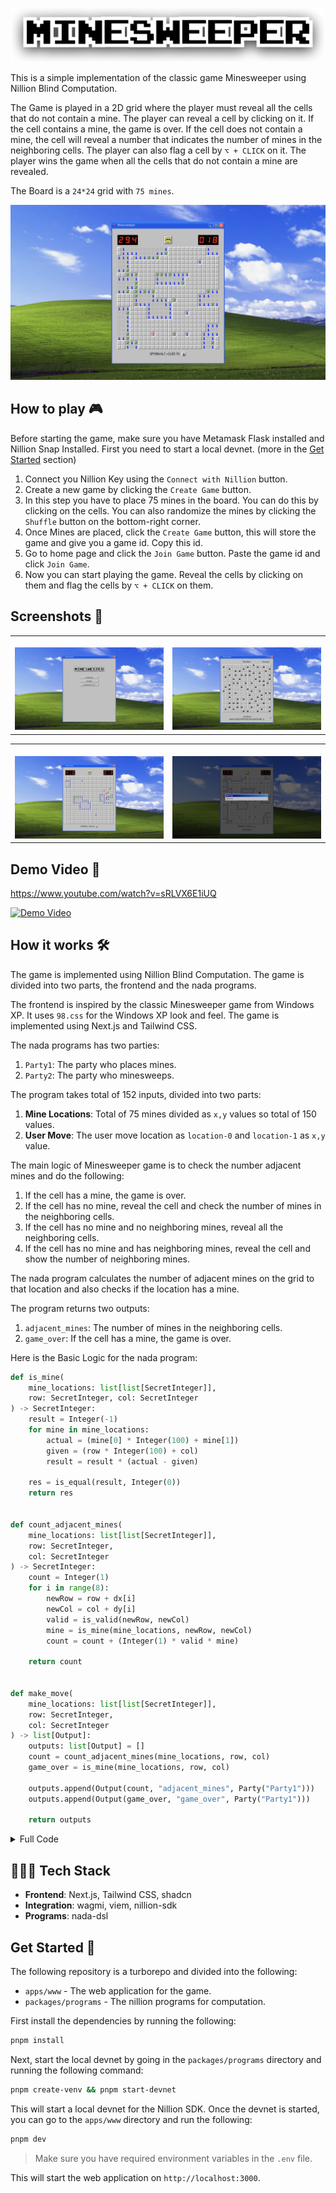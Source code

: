 <p align="center">
<img src="./apps/www/src/assets/logo-text.png" alt="Minesweeper Logo"  width="500px"/></p>

This is a simple implementation of the classic game Minesweeper using Nillion Blind Computation.

The Game is played in a 2D grid where the player must reveal all the cells that do not contain a mine. The player can reveal a cell by clicking on it. If the cell contains a mine, the game is over. If the cell does not contain a mine, the cell will reveal a number that indicates the number of mines in the neighboring cells. The player can also flag a cell by `⌥ + CLICK` on it. The player wins the game when all the cells that do not contain a mine are revealed.

The Board is a `24*24` grid with `75 mines`.

![Game Image](./assets/m3.jpeg)

## How to play 🎮

Before starting the game, make sure you have Metamask Flask installed and Nillion Snap Installed. First you need to start a local devnet. (more in the [Get Started](#get-started-) section)

1. Connect you Nillion Key using the `Connect with Nillion` button.
2. Create a new game by clicking the `Create Game` button.
3. In this step you have to place 75 mines in the board. You can do this by clicking on the cells. You can also randomize the mines by clicking the `Shuffle` button on the bottom-right corner.
4. Once Mines are placed, click the `Create Game` button, this will store the game and give you a game id. Copy this id.
5. Go to home page and click the `Join Game` button. Paste the game id and click `Join Game`.
6. Now you can start playing the game. Reveal the cells by clicking on them and flag the cells by `⌥ + CLICK` on them.

## Screenshots 📸

<table>
  <tr>
    <td valign="top" width="50%">
      <br>
      <img src="./assets/m1.jpeg" alt="Homepage" >
    </td>
    <td valign="top" width="50%">
      <br>
      <img src="./assets/m2.jpeg" alt="Create Game" >
    </td>
  </tr>
</table>

<table>
  <tr>
    <td valign="top" width="50%">
      <br>
            <img src="./assets/m5.jpeg" alt="Game Flags" >
    </td>
    <td valign="top" width="50%">
      <br>
            <img src="./assets/m4.jpeg" alt="Game Over" >
    </td>
  </tr>
</table>

## Demo Video 🎥

https://www.youtube.com/watch?v=sRLVX6E1iUQ

[![Demo Video](https://img.youtube.com/vi/sRLVX6E1iUQ/0.jpg)](https://www.youtube.com/watch?v=sRLVX6E1iUQ)

## How it works 🛠️

The game is implemented using Nillion Blind Computation. The game is divided into two parts, the frontend and the nada programs.

The frontend is inspired by the classic Minesweeper game from Windows XP. It uses `98.css` for the Windows XP look and feel. The game is implemented using Next.js and Tailwind CSS.

The nada programs has two parties:

1. `Party1`: The party who places mines.
2. `Party2`: The party who minesweeps.

The program takes total of 152 inputs, divided into two parts:

1. **Mine Locations**: Total of 75 mines divided as `x,y` values so total of 150 values.
2. **User Move**: The user move location as `location-0` and `location-1` as `x,y` value.

The main logic of Minesweeper game is to check the number adjacent mines and do the following:

1. If the cell has a mine, the game is over.
2. If the cell has no mine, reveal the cell and check the number of mines in the neighboring cells.
3. If the cell has no mine and no neighboring mines, reveal all the neighboring cells.
4. If the cell has no mine and has neighboring mines, reveal the cell and show the number of neighboring mines.

The nada program calculates the number of adjacent mines on the grid to that location and also checks if the location has a mine.

The program returns two outputs:

1. `adjacent_mines`: The number of mines in the neighboring cells.
2. `game_over`: If the cell has a mine, the game is over.

Here is the Basic Logic for the nada program:

```py
def is_mine(
    mine_locations: list[list[SecretInteger]],
    row: SecretInteger, col: SecretInteger
) -> SecretInteger:
    result = Integer(-1)
    for mine in mine_locations:
        actual = (mine[0] * Integer(100) + mine[1])
        given = (row * Integer(100) + col)
        result = result * (actual - given)

    res = is_equal(result, Integer(0))
    return res


def count_adjacent_mines(
    mine_locations: list[list[SecretInteger]],
    row: SecretInteger,
    col: SecretInteger
) -> SecretInteger:
    count = Integer(1)
    for i in range(8):
        newRow = row + dx[i]
        newCol = col + dy[i]
        valid = is_valid(newRow, newCol)
        mine = is_mine(mine_locations, newRow, newCol)
        count = count + (Integer(1) * valid * mine)

    return count


def make_move(
    mine_locations: list[list[SecretInteger]],
    row: SecretInteger,
    col: SecretInteger
) -> list[Output]:
    outputs: list[Output] = []
    count = count_adjacent_mines(mine_locations, row, col)
    game_over = is_mine(mine_locations, row, col)

    outputs.append(Output(count, "adjacent_mines", Party("Party1")))
    outputs.append(Output(game_over, "game_over", Party("Party1")))

    return outputs
```

<details>
<summary>Full Code</summary>

```py
from nada_dsl import *

BOARD_SIZE = 24
NUM_MINES = 75

valid = Integer(1)
invalid = Integer(0)

dx = [Integer(-1), Integer(-1), Integer(-1), Integer(0),
      Integer(0), Integer(1), Integer(1), Integer(1)]
dy = [Integer(-1), Integer(0), Integer(1), Integer(-1),
      Integer(1), Integer(-1), Integer(0), Integer(1)]


def is_equal(a: SecretInteger, b: SecretInteger) -> SecretInteger:
    return (a > b).if_else(invalid, (a < b).if_else(invalid, valid))


def is_mine(
    mine_locations: list[list[SecretInteger]],
    row: SecretInteger, col: SecretInteger
) -> SecretInteger:
    result = Integer(-1)
    for mine in mine_locations:
        actual = (mine[0] * Integer(100) + mine[1])
        given = (row * Integer(100) + col)
        result = result * (actual - given)

    res = is_equal(result, Integer(0))
    return res


def is_valid(row: SecretInteger, col: SecretInteger) -> SecretInteger:
    valid_row_max = row <= Integer(BOARD_SIZE)
    valid_row_min = row > Integer(0)
    valid_col_max = col <= Integer(BOARD_SIZE)
    valid_col_min = col > Integer(0)

    cmp_row_max = valid_row_max.if_else(valid, invalid)
    cmp_row_min = valid_row_min.if_else(valid, invalid)
    cmp_col_max = valid_col_max.if_else(valid, invalid)
    cmp_col_min = valid_col_min.if_else(valid, invalid)

    res = cmp_row_max * cmp_row_min * cmp_col_max * cmp_col_min
    return res


def count_adjacent_mines(
    mine_locations: list[list[SecretInteger]],
    row: SecretInteger,
    col: SecretInteger
) -> SecretInteger:
    count = Integer(1)
    for i in range(8):
        newRow = row + dx[i]
        newCol = col + dy[i]
        valid = is_valid(newRow, newCol)
        mine = is_mine(mine_locations, newRow, newCol)
        count = count + (Integer(1) * valid * mine)

    return count


def make_move(
    mine_locations: list[list[SecretInteger]],
    row: SecretInteger,
    col: SecretInteger
) -> list[Output]:
    outputs: list[Output] = []
    count = count_adjacent_mines(mine_locations, row, col)
    game_over = is_mine(mine_locations, row, col)

    outputs.append(Output(count, "adjacent_mines", Party("Party1")))
    outputs.append(Output(game_over, "game_over", Party("Party1")))

    return outputs


def nada_main():
    party1 = Party(name="Party1")
    party2 = Party(name="Party2")

    mine_locations: list[list[SecretInteger]] = []
    location: list[SecretInteger] = []

    # Take Mine Locations from Party 1
    for i in range(NUM_MINES):
        mine_locations.append([])
        mine_locations[i].append(SecretInteger(
            Input(name="mine-x-" + str(i), party=party1)))
        mine_locations[i].append(SecretInteger(
            Input(name="mine-y-" + str(i), party=party1)))

    # Take Input Location from Party 2
    for i in range(2):
        location.append(SecretInteger(
            Input(name=f"location-{i}", party=party2)))

    outputs: list[Output] = make_move(
        mine_locations, row=location[0], col=location[1])

    return outputs

```

</details>

## 🧑🏼‍💻 Tech Stack

- **Frontend**: Next.js, Tailwind CSS, shadcn
- **Integration**: wagmi, viem, nillion-sdk
- **Programs**: nada-dsl

## Get Started 🚀

The following repository is a turborepo and divided into the following:

- `apps/www` - The web application for the game.
- `packages/programs` - The nillion programs for computation.

First install the dependencies by running the following:

```bash
pnpm install
```

Next, start the local devnet by going in the `packages/programs` directory and running the following command:

```bash
pnpm create-venv && pnpm start-devnet
```

This will start a local devnet for the Nillion SDK. Once the devnet is started, you can go to the `apps/www` directory and run the following:

```bash
pnpm dev
```

> Make sure you have required environment variables in the `.env` file.

This will start the web application on `http://localhost:3000`.
